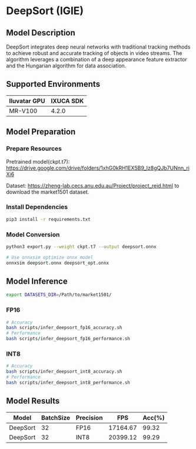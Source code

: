 # DeepSort (IGIE)

## Model Description

DeepSort integrates deep neural networks with traditional tracking methods to achieve robust and accurate tracking of objects in video streams. The algorithm leverages a combination of a deep appearance feature extractor and the Hungarian algorithm for data association.

## Supported Environments

| Iluvatar GPU | IXUCA SDK |
|--------------|-----------|
| MR-V100      | 4.2.0     |

## Model Preparation

### Prepare Resources

Pretrained model(ckpt.t7): <https://drive.google.com/drive/folders/1xhG0kRH1EX5B9_Iz8gQJb7UNnn_riXi6>

Dataset: <https://zheng-lab.cecs.anu.edu.au/Project/project_reid.html> to download the market1501 dataset.

### Install Dependencies

```bash
pip3 install -r requirements.txt
```

### Model Conversion

```bash
python3 export.py --weight ckpt.t7 --output deepsort.onnx

# Use onnxsim optimize onnx model
onnxsim deepsort.onnx deepsort_opt.onnx
```

## Model Inference

```bash
export DATASETS_DIR=/Path/to/market1501/
```

### FP16

```bash
# Accuracy
bash scripts/infer_deepsort_fp16_accuracy.sh
# Performance
bash scripts/infer_deepsort_fp16_performance.sh
```

### INT8

```bash
# Accuracy
bash scripts/infer_deepsort_int8_accuracy.sh
# Performance
bash scripts/infer_deepsort_int8_performance.sh
```

## Model Results

| Model    | BatchSize | Precision | FPS      | Acc(%) |
|----------|-----------|-----------|----------|--------|
| DeepSort | 32        | FP16      | 17164.67 | 99.32  |
| DeepSort | 32        | INT8      | 20399.12 | 99.29  |
